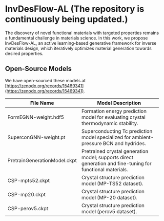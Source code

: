 # InvDesFlow-AL (The repository is continuously being updated.)
The discovery of novel functional materials with targeted properties remains a fundamental challenge in materials science. In this work, we propose InvDesFlow-AL, an active learning-based generative framework for inverse materials design, which iteratively optimizes material generation towards desired properties.

## Open-Source Models

We have open-sourced these models at [https://zenodo.org/records/15469341](https://zenodo.org/records/15469341).

| File Name                   | Model Description                                                                 |
|----------------------------|------------------------------------------------------------------------------------|
| FormEGNN-weight.hdf5       | Formation energy prediction model for evaluating crystal thermodynamic stability. |
| SuperconGNN-weight.pt      | Superconducting Tc prediction model specialized for ambient-pressure BCN and hydrides. |
| PretrainGenerationModel.ckpt | Pretrained crystal generation model; supports direct generation and fine-tuning for functional materials. |
| CSP-mpts52.ckpt            | Crystal structure prediction model (MP-TS52 dataset).                |
| CSP-mp20.ckpt              | Crystal structure prediction model (MP-20 dataset).                  |
| CSP-perov5.ckpt            | Crystal structure prediction model (perov5 dataset).        |


